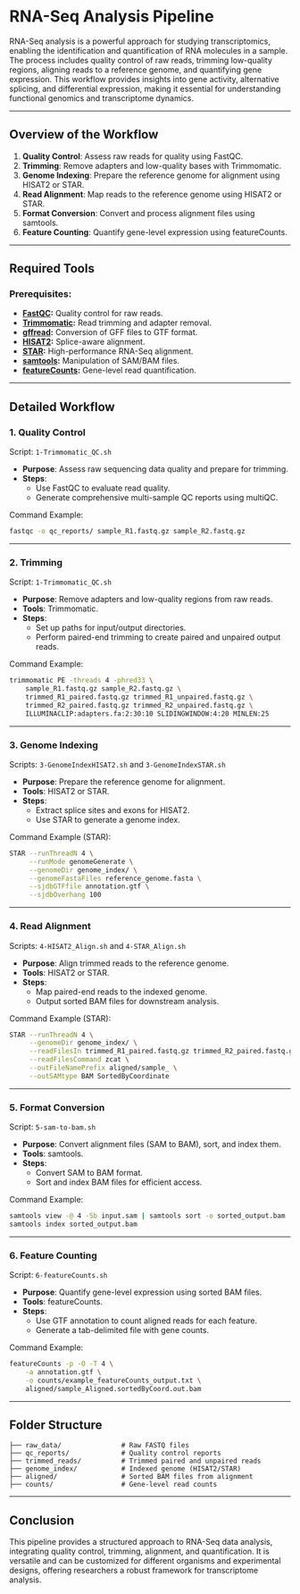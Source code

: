 # RNA-Seq Analysis Pipeline

RNA-Seq analysis is a powerful approach for studying transcriptomics, enabling the identification and quantification of RNA molecules in a sample. The process includes quality control of raw reads, trimming low-quality regions, aligning reads to a reference genome, and quantifying gene expression. This workflow provides insights into gene activity, alternative splicing, and differential expression, making it essential for understanding functional genomics and transcriptome dynamics.

---

## Overview of the Workflow

1. **Quality Control**: Assess raw reads for quality using FastQC.
2. **Trimming**: Remove adapters and low-quality bases with Trimmomatic.
3. **Genome Indexing**: Prepare the reference genome for alignment using HISAT2 or STAR.
4. **Read Alignment**: Map reads to the reference genome using HISAT2 or STAR.
5. **Format Conversion**: Convert and process alignment files using samtools.
6. **Feature Counting**: Quantify gene-level expression using featureCounts.

---

## Required Tools

### Prerequisites:
- **[FastQC](https://www.bioinformatics.babraham.ac.uk/projects/fastqc/):** Quality control for raw reads.
- **[Trimmomatic](http://www.usadellab.org/cms/?page=trimmomatic):** Read trimming and adapter removal.
- **[gffread](https://github.com/gpertea/gffread):** Conversion of GFF files to GTF format.
- **[HISAT2](https://daehwankimlab.github.io/hisat2/):** Splice-aware alignment.
- **[STAR](https://github.com/alexdobin/STAR):** High-performance RNA-Seq alignment.
- **[samtools](http://www.htslib.org/):** Manipulation of SAM/BAM files.
- **[featureCounts](http://subread.sourceforge.net):** Gene-level read quantification.

---

## Detailed Workflow

### **1. Quality Control**
Script: `1-Trimmomatic_QC.sh`

- **Purpose**: Assess raw sequencing data quality and prepare for trimming.
- **Steps**:
  - Use FastQC to evaluate read quality.
  - Generate comprehensive multi-sample QC reports using multiQC.

Command Example:
```bash
fastqc -o qc_reports/ sample_R1.fastq.gz sample_R2.fastq.gz
```

---

### **2. Trimming**
Script: `1-Trimmomatic_QC.sh`

- **Purpose**: Remove adapters and low-quality regions from raw reads.
- **Tools**: Trimmomatic.
- **Steps**:
  - Set up paths for input/output directories.
  - Perform paired-end trimming to create paired and unpaired output reads.

Command Example:
```bash
trimmomatic PE -threads 4 -phred33 \
    sample_R1.fastq.gz sample_R2.fastq.gz \
    trimmed_R1_paired.fastq.gz trimmed_R1_unpaired.fastq.gz \
    trimmed_R2_paired.fastq.gz trimmed_R2_unpaired.fastq.gz \
    ILLUMINACLIP:adapters.fa:2:30:10 SLIDINGWINDOW:4:20 MINLEN:25
```

---

### **3. Genome Indexing**
Scripts: `3-GenomeIndexHISAT2.sh` and `3-GenomeIndexSTAR.sh`

- **Purpose**: Prepare the reference genome for alignment.
- **Tools**: HISAT2 or STAR.
- **Steps**:
  - Extract splice sites and exons for HISAT2.
  - Use STAR to generate a genome index.

Command Example (STAR):
```bash
STAR --runThreadN 4 \
     --runMode genomeGenerate \
     --genomeDir genome_index/ \
     --genomeFastaFiles reference_genome.fasta \
     --sjdbGTFfile annotation.gtf \
     --sjdbOverhang 100
```

---

### **4. Read Alignment**
Scripts: `4-HISAT2_Align.sh` and `4-STAR_Align.sh`

- **Purpose**: Align trimmed reads to the reference genome.
- **Tools**: HISAT2 or STAR.
- **Steps**:
  - Map paired-end reads to the indexed genome.
  - Output sorted BAM files for downstream analysis.

Command Example (STAR):
```bash
STAR --runThreadN 4 \
     --genomeDir genome_index/ \
     --readFilesIn trimmed_R1_paired.fastq.gz trimmed_R2_paired.fastq.gz \
     --readFilesCommand zcat \
     --outFileNamePrefix aligned/sample_ \
     --outSAMtype BAM SortedByCoordinate
```

---

### **5. Format Conversion**
Script: `5-sam-to-bam.sh`

- **Purpose**: Convert alignment files (SAM to BAM), sort, and index them.
- **Tools**: samtools.
- **Steps**:
  - Convert SAM to BAM format.
  - Sort and index BAM files for efficient access.

Command Example:
```bash
samtools view -@ 4 -Sb input.sam | samtools sort -o sorted_output.bam
samtools index sorted_output.bam
```

---

### **6. Feature Counting**
Script: `6-featureCounts.sh`

- **Purpose**: Quantify gene-level expression using sorted BAM files.
- **Tools**: featureCounts.
- **Steps**:
  - Use GTF annotation to count aligned reads for each feature.
  - Generate a tab-delimited file with gene counts.

Command Example:
```bash
featureCounts -p -O -T 4 \
    -a annotation.gtf \
    -o counts/example_featureCounts_output.txt \
    aligned/sample_Aligned.sortedByCoord.out.bam
```

---

## Folder Structure
```plaintext
├── raw_data/               # Raw FASTQ files
├── qc_reports/             # Quality control reports
├── trimmed_reads/          # Trimmed paired and unpaired reads
├── genome_index/           # Indexed genome (HISAT2/STAR)
├── aligned/                # Sorted BAM files from alignment
├── counts/                 # Gene-level read counts
```

---

## Conclusion

This pipeline provides a structured approach to RNA-Seq data analysis, integrating quality control, trimming, alignment, and quantification. It is versatile and can be customized for different organisms and experimental designs, offering researchers a robust framework for transcriptome analysis.
